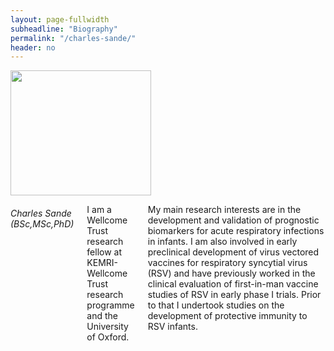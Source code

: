 ```yaml
---
layout: page-fullwidth
subheadline: "Biography"
permalink: "/charles-sande/"
header: no
---
```

<div class = "row">
<div class = "small-4 columns">
<img src="{{ site.url }}/images/Charles-Sande.jpg" alt="" height="200" width="225">

</div>


<div class = "small-8 columns" >
<h6>Charles Sande (BSc,MSc,PhD)</h6>
<p class="text-justify">
I am a Wellcome Trust research fellow at KEMRI-Wellcome Trust research programme and the University of Oxford. 
</p>

<p class="text-justify">
My main research interests are in the development and validation of prognostic biomarkers for acute respiratory infections in infants. I am also involved in early preclinical development of virus vectored vaccines for respiratory syncytial virus (RSV) and have previously worked in the clinical evaluation of first-in-man vaccine studies of RSV in early phase I trials. Prior to that I undertook studies on the development of protective immunity to RSV infants. 
</p>

</div>

